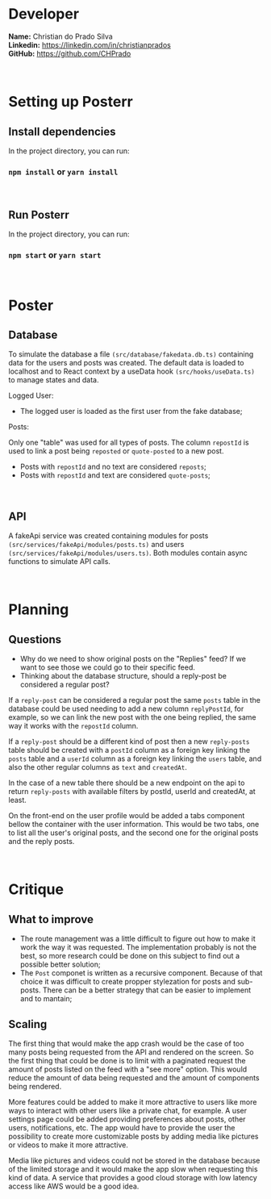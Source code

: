 # Developer

<b>Name:</b> Christian do Prado Silva<br>
<b>Linkedin:</b> https://linkedin.com/in/christianprados<br>
<b>GitHub:</b> https://github.com/CHPrado<br>

<br>

# Setting up Posterr

## Install dependencies

In the project directory, you can run:

### `npm install` or `yarn install`

<br>

## Run Posterr

In the project directory, you can run:

### `npm start` or `yarn start`

<br>

# Poster

## Database

To simulate the database a file `(src/database/fakedata.db.ts)` containing data for the users and posts was created.
The default data is loaded to localhost and to React context by a useData hook `(src/hooks/useData.ts)` to manage states and data.

Logged User:

- The logged user is loaded as the first user from the fake database;

Posts:

Only one "table" was used for all types of posts. The column `repostId` is used to link a post being `reposted` or `quote-posted` to a new post.

- Posts with `repostId` and no text are considered `reposts`;
- Posts with `repostId` and text are considered `quote-posts`;

<br>

## API

A fakeApi service was created containing modules for posts `(src/services/fakeApi/modules/posts.ts)` and users `(src/services/fakeApi/modules/users.ts)`. Both modules contain async functions to simulate API calls.

<br>

# Planning

## Questions

- Why do we need to show original posts on the "Replies" feed? If we want to see those we could go to their specific feed.
- Thinking about the database structure, should a reply-post be considered a regular post?

If a `reply-post` can be considered a regular post the same `posts` table in the database could be used needing to add a new column `replyPostId`, for example, so we can link the new post with the one being replied, the same way it works with the `repostId` column.

If a `reply-post` should be a different kind of post then a new `reply-posts` table should be created with a `postId` column as a foreign key linking the `posts` table and a `userId` column as a foreign key linking the `users` table, and also the other regular columns as `text` and `createdAt`.

In the case of a new table there should be a new endpoint on the api to return `reply-posts` with available filters by postId, userId and createdAt, at least.

On the front-end on the user profile would be added a tabs component bellow the container with the user information. This would be two tabs, one to list all the user's original posts, and the second one for the original posts and the reply posts.

<br>

# Critique

## What to improve

- The route management was a little difficult to figure out how to make it work the way it was requested. The implementation probably is not the best, so more research could be done on this subject to find out a possible better solution;
- The `Post` componet is written as a recursive component. Because of that choice it was difficult to create propper stylezation for posts and sub-posts. There can be a better strategy that can be easier to implement and to mantain;

## Scaling

The first thing that would make the app crash would be the case of too many posts being requested from the API and rendered on the screen. So the first thing that could be done is to limit with a paginated request the amount of posts listed on the feed with a "see more" option. This would reduce the amount of data being requested and the amount of components being rendered.

More features could be added to make it more attractive to users like more ways to interact with other users like a private chat, for example. A user settings page could be added providing preferences about posts, other users, notifications, etc.
The app would have to provide the user the possibility to create more customizable posts by adding media like pictures or videos to make it more attractive.

Media like pictures and videos could not be stored in the database because of the limited storage and it would make the app slow when requesting this kind of data. A service that provides a good cloud storage with low latency access like AWS would be a good idea.
